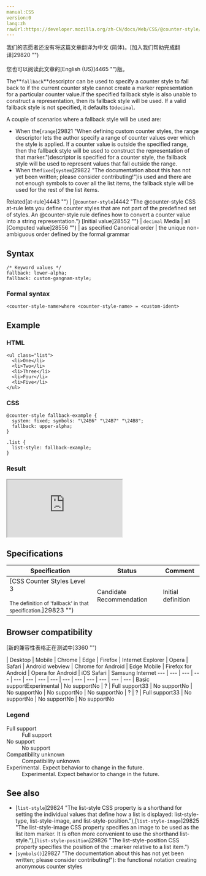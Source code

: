 ```yaml
---
manual:CSS
version:0
lang:zh
rawUrl:https://developer.mozilla.org/zh-CN/docs/Web/CSS/@counter-style/fallback
---
```




<bdi>我们的志愿者还没有将这篇文章翻译为<bdi>中文 (简体)</bdi>。[加入我们帮助完成翻译]29820 "")<br></br>您也可以阅读此文章的[English (US)]4465 "")版。</bdi>






The**`fallback`**descriptor can be used to specify a counter style to fall back to if the current counter style cannot create a marker representation for a particular counter value.If the specified fallback style is also unable to construct a representation, then its fallback style will be used. If a valid fallback style is not specified, it defaults to`decimal`.



A couple of scenarios where a fallback style will be used are:


* When the[`range`]29821 "When defining custom counter styles, the range descriptor lets the author specify a range of counter values over which the style is applied. If a counter value is outside the specified range, then the fallback style will be used to construct the representation of that marker.")descriptor is specified for a counter style, the fallback style will be used to represent values that fall outside the range.
* When the`fixed`[`system`]29822 "The documentation about this has not yet been written; please consider contributing!")is used and there are not enough symbols to cover all the list items, the fallback style will be used for the rest of the list items.

Related[at-rule]4443 "") | [`@counter-style`]4442 "The @counter-style CSS at-rule lets you define counter styles that are not part of the predefined set of styles. An @counter-style rule defines how to convert a counter value into a string representation.") 
[Initial value]28552 "") | `decimal` 
Media | all 
[Computed value]28556 "") | as specified 
Canonical order | the unique non-ambiguous order defined by the formal grammar 


## Syntax<a name="Syntax"></a>

```
/* Keyword values */
fallback: lower-alpha;
fallback: custom-gangnam-style;
```

### Formal syntax<a name="Formal_syntax"></a>

```
<counter-style-name>where <counter-style-name> = <custom-ident>
```

## Example<a name="Example"></a>

### HTML<a name="HTML"></a>

```
<ul class="list">
  <li>One</li>
  <li>Two</li>
  <li>Three</li>
  <li>Four</li>
  <li>Five</li>
</ul>
```


### CSS<a name="CSS"></a>

```
@counter-style fallback-example {
  system: fixed; symbols: "\24B6" "\24B7" "\24B8";
  fallback: upper-alpha;
}

.list {
  list-style: fallback-example;
}
```

### Result<a name="Result"></a>


<iframe src='https://mdn.mozillademos.org/en-US/docs/Web/CSS/@counter-style/fallback$samples/Example?revision=1348070' width='null' height='null'></iframe>



## Specifications<a name="Specifications"></a>

Specification | Status | Comment 
 ---  |  ---  |  ---  | 
[CSS Counter Styles Level 3<br></br><small>The definition of &#39;fallback&#39; in that specification.</small>]29823 "") | Candidate Recommendation | Initial definition 


## Browser compatibility<a name="Browser_compatibility"></a>
[新的兼容性表格正在测试中<i></i>]3360 "")

 | <abbr>Desktop<i></i></abbr> | <abbr>Mobile<i></i></abbr> 
 | <abbr>Chrome<i></i></abbr> | <abbr>Edge<i></i></abbr> | <abbr>Firefox<i></i></abbr> | <abbr>Internet Explorer<i></i></abbr> | <abbr>Opera<i></i></abbr> | <abbr>Safari<i></i></abbr> | <abbr>Android webview<i></i></abbr> | <abbr>Chrome for Android<i></i></abbr> | <abbr>Edge Mobile<i></i></abbr> | <abbr>Firefox for Android<i></i></abbr> | <abbr>Opera for Android<i></i></abbr> | <abbr>iOS Safari<i></i></abbr> | <abbr>Samsung Internet<i></i></abbr> 
 ---  |  ---  |  ---  |  ---  |  ---  |  ---  |  ---  |  ---  |  ---  |  ---  |  ---  |  ---  |  ---  |  ---  | 
Basic support<abbr>Experimental<i></i></abbr> | <abbr>No support</abbr>No | <abbr>?</abbr> | <abbr>Full support</abbr>33 | <abbr>No support</abbr>No | <abbr>No support</abbr>No | <abbr>No support</abbr>No | <abbr>No support</abbr>No | <abbr>?</abbr> | <abbr>?</abbr> | <abbr>Full support</abbr>33 | <abbr>No support</abbr>No | <abbr>No support</abbr>No | <abbr>No support</abbr>No 


### Legend<a name="Legend"></a>
<dl><dt id=''><abbr>Full support</abbr></dt><dd>Full support</dd><dt id=''><abbr>No support</abbr></dt><dd>No support</dd><dt id=''><abbr>Compatibility unknown</abbr></dt><dd>Compatibility unknown</dd><dt id=''><abbr>Experimental. Expect behavior to change in the future.<i></i></abbr></dt><dd>Experimental. Expect behavior to change in the future.</dd></dl>

## See also<a name="See_also"></a>

* [`list-style`]29824 "The list-style CSS property is a shorthand for setting the individual values that define how a list is displayed: list-style-type, list-style-image, and list-style-position."),[`list-style-image`]29825 "The list-style-image CSS property specifies an image to be used as the list item marker. It is often more convenient to use the shorthand list-style."),[`list-style-position`]29826 "The list-style-position CSS property specifies the position of the ::marker relative to a list item.")
* [`symbols()`]29827 "The documentation about this has not yet been written; please consider contributing!"): the functional notation creating anonymous counter styles



